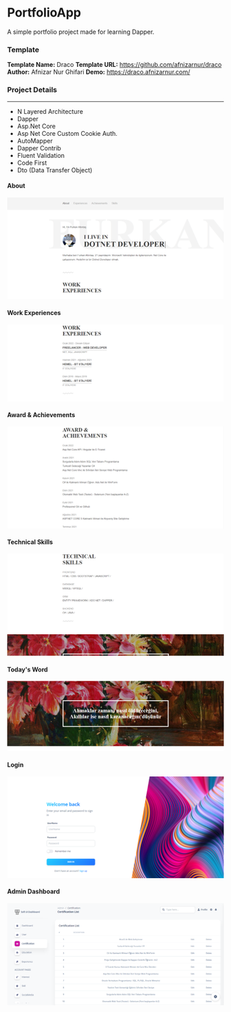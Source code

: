 # PortfolioApp
A simple portfolio project made for learning Dapper.

### Template
**Template Name:** Draco
**Template URL:** https://github.com/afnizarnur/draco
**Author:** Afnizar Nur Ghifari
**Demo:** https://draco.afnizarnur.com/

### Project Details
------------
- N Layered Architecture
- Dapper
- Asp.Net Core
- Asp Net Core Custom Cookie Auth.
- AutoMapper
- Dapper Contrib
- Fluent Validation
- Code First
- Dto (Data Transfer Object)

#### About
![github](/PortfolioApp.Web/wwwroot/Project_Images/1.PNG)

#### Work Experiences
![github](/PortfolioApp.Web/wwwroot/Project_Images/2.PNG)

#### Award & Achievements
![github](/PortfolioApp.Web/wwwroot/Project_Images/3.PNG)

#### Technical Skills
![github](/PortfolioApp.Web/wwwroot/Project_Images/4.PNG)

#### Today's Word
![github](/PortfolioApp.Web/wwwroot/Project_Images/5.PNG)

#### Login
![github](/PortfolioApp.Web/wwwroot/Project_Images/6.PNG)

#### Admin Dashboard
![github](/PortfolioApp.Web/wwwroot/Project_Images/7.PNG)

